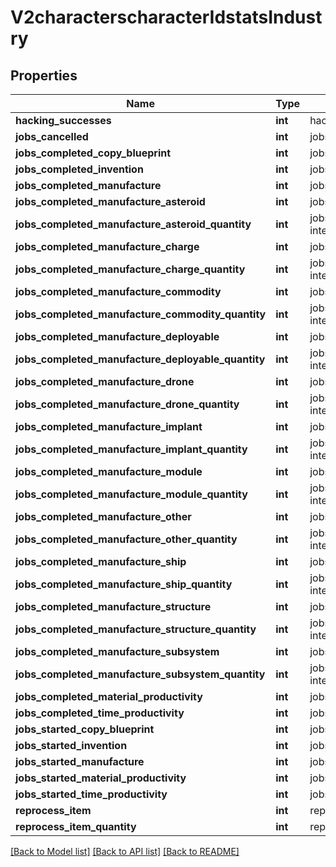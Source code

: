 # V2characterscharacterIdstatsIndustry

## Properties
Name | Type | Description | Notes
------------ | ------------- | ------------- | -------------
**hacking_successes** | **int** | hacking_successes integer | [optional] 
**jobs_cancelled** | **int** | jobs_cancelled integer | [optional] 
**jobs_completed_copy_blueprint** | **int** | jobs_completed_copy_blueprint integer | [optional] 
**jobs_completed_invention** | **int** | jobs_completed_invention integer | [optional] 
**jobs_completed_manufacture** | **int** | jobs_completed_manufacture integer | [optional] 
**jobs_completed_manufacture_asteroid** | **int** | jobs_completed_manufacture_asteroid integer | [optional] 
**jobs_completed_manufacture_asteroid_quantity** | **int** | jobs_completed_manufacture_asteroid_quantity integer | [optional] 
**jobs_completed_manufacture_charge** | **int** | jobs_completed_manufacture_charge integer | [optional] 
**jobs_completed_manufacture_charge_quantity** | **int** | jobs_completed_manufacture_charge_quantity integer | [optional] 
**jobs_completed_manufacture_commodity** | **int** | jobs_completed_manufacture_commodity integer | [optional] 
**jobs_completed_manufacture_commodity_quantity** | **int** | jobs_completed_manufacture_commodity_quantity integer | [optional] 
**jobs_completed_manufacture_deployable** | **int** | jobs_completed_manufacture_deployable integer | [optional] 
**jobs_completed_manufacture_deployable_quantity** | **int** | jobs_completed_manufacture_deployable_quantity integer | [optional] 
**jobs_completed_manufacture_drone** | **int** | jobs_completed_manufacture_drone integer | [optional] 
**jobs_completed_manufacture_drone_quantity** | **int** | jobs_completed_manufacture_drone_quantity integer | [optional] 
**jobs_completed_manufacture_implant** | **int** | jobs_completed_manufacture_implant integer | [optional] 
**jobs_completed_manufacture_implant_quantity** | **int** | jobs_completed_manufacture_implant_quantity integer | [optional] 
**jobs_completed_manufacture_module** | **int** | jobs_completed_manufacture_module integer | [optional] 
**jobs_completed_manufacture_module_quantity** | **int** | jobs_completed_manufacture_module_quantity integer | [optional] 
**jobs_completed_manufacture_other** | **int** | jobs_completed_manufacture_other integer | [optional] 
**jobs_completed_manufacture_other_quantity** | **int** | jobs_completed_manufacture_other_quantity integer | [optional] 
**jobs_completed_manufacture_ship** | **int** | jobs_completed_manufacture_ship integer | [optional] 
**jobs_completed_manufacture_ship_quantity** | **int** | jobs_completed_manufacture_ship_quantity integer | [optional] 
**jobs_completed_manufacture_structure** | **int** | jobs_completed_manufacture_structure integer | [optional] 
**jobs_completed_manufacture_structure_quantity** | **int** | jobs_completed_manufacture_structure_quantity integer | [optional] 
**jobs_completed_manufacture_subsystem** | **int** | jobs_completed_manufacture_subsystem integer | [optional] 
**jobs_completed_manufacture_subsystem_quantity** | **int** | jobs_completed_manufacture_subsystem_quantity integer | [optional] 
**jobs_completed_material_productivity** | **int** | jobs_completed_material_productivity integer | [optional] 
**jobs_completed_time_productivity** | **int** | jobs_completed_time_productivity integer | [optional] 
**jobs_started_copy_blueprint** | **int** | jobs_started_copy_blueprint integer | [optional] 
**jobs_started_invention** | **int** | jobs_started_invention integer | [optional] 
**jobs_started_manufacture** | **int** | jobs_started_manufacture integer | [optional] 
**jobs_started_material_productivity** | **int** | jobs_started_material_productivity integer | [optional] 
**jobs_started_time_productivity** | **int** | jobs_started_time_productivity integer | [optional] 
**reprocess_item** | **int** | reprocess_item integer | [optional] 
**reprocess_item_quantity** | **int** | reprocess_item_quantity integer | [optional] 

[[Back to Model list]](../README.md#documentation-for-models) [[Back to API list]](../README.md#documentation-for-api-endpoints) [[Back to README]](../README.md)


